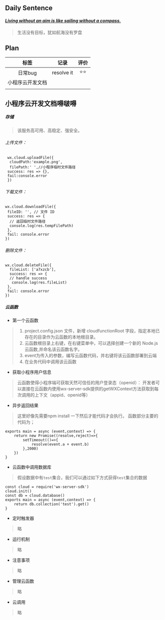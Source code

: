 ## **Daily Sentence**
#### <u>*Living without an aim is like sailing without a compass.*</u>
> 生活没有目标，犹如航海没有罗盘

## **Plan**
|       标签       | 记录  | 评价  |
| :--------------: | :---: | :---: |
|     日常bug      | resolve it|  ⭐⭐   |
| 小程序云开发文档 |       |       |
|                  |       |       |

## **小程序云开发文档嘚啵嘚**
##### 存储
> 该服务高可用、高稳定、强安全。
###### 上传文件：

     wx.cloud.uploadFile({
      cloudPath:'example.png',
      filePath:' ',//小程序临时文件路径
     success: res => {},
     fail:console.error
     })

###### 下载文件：

    wx.cloud.downloadFile({
     fileID: '', // 文件 ID
     success: res => {
      // 返回临时文件路径
      console.log(res.tempFilePath)
     },
     fail: console.error
    })

###### 删除文件：

    wx.cloud.deleteFile({
      fileList: ['a7xzcb'],
      success: res => {
      // handle success
       console.log(res.fileList)
     },
     fail: console.error
    })

##### 云函数
 - 第一个云函数
> 1. project.config.json 文件，新增 cloudfunctionRoot 字段，指定本地已存在的目录作为云函数的本地根目录。
> 2. 云函数根目录上右键，在右键菜单中，可以选择创建一个新的 Node.js 云函数,并命名该云函数名字。
> 3. event为传入的参数，编写云函数代码，并右键将该云函数部署到云端
> 4. 在业务代码中调用该云函数

 - 获取小程序用户信息
> 云函数使得小程序端可获取天然可信任的用户登录态（openid）：
> 开发者可以直接在云函数内使用wx-server-sdk提供的getWXContext方法获取到每次调用的上下文（appid、openid等）

 - 异步返回结果
> 这里好像先需要npm install 一下然后才能代码才会执行。
> 函数部分主要的代码为；
> 
    exports main = async (event,context) => {
        return new Promise((resolve,reject)=>{
            setTimeout(()=>{
                resolve(event.a + event.b)
            },2000)
        })
    }

 - 云函数中调用数据库
>假设数据中有`test`集合，我们可以通过如下方式获得`test`集合的数据

    const cloud = require('wx-server-sdk')
    cloud.init()
    const db = cloud.database()
    exports main = async (event,context) => {
        return db.collection('test').get()
    }

 - 定时触发器
> 略
 - 运行机制
> 略
- 注意事项
> 略
- 管理云函数
> 略
- 云调用
>略


